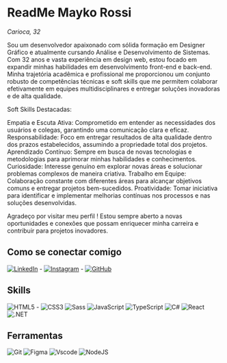 # ReadMe Mayko Rossi
_Carioca, 32_

Sou um desenvolvedor apaixonado com sólida formação em Designer Gráfico e atualmente cursando Análise e Desenvolvimento de Sistemas. Com 32 anos e vasta experiência em design web, estou focado em expandir minhas habilidades em desenvolvimento front-end e back-end. Minha trajetória acadêmica e profissional me proporcionou um conjunto robusto de competências técnicas e soft skills que me permitem colaborar efetivamente em equipes multidisciplinares e entregar soluções inovadoras e de alta qualidade.

Soft Skills Destacadas:

Empatia e Escuta Ativa: Comprometido em entender as necessidades dos usuários e colegas, garantindo uma comunicação clara e eficaz.
Responsabilidade: Foco em entregar resultados de alta qualidade dentro dos prazos estabelecidos, assumindo a propriedade total dos projetos.
Aprendizado Contínuo: Sempre em busca de novas tecnologias e metodologias para aprimorar minhas habilidades e conhecimentos.
Curiosidade: Interesse genuíno em explorar novas áreas e solucionar problemas complexos de maneira criativa.
Trabalho em Equipe: Colaboração constante com diferentes áreas para alcançar objetivos comuns e entregar projetos bem-sucedidos.
Proatividade: Tomar iniciativa para identificar e implementar melhorias contínuas nos processos e nas soluções desenvolvidas.


Agradeço por visitar meu perfil ! Estou sempre aberto a novas oportunidades e conexões que possam enriquecer minha carreira e contribuir para projetos inovadores.


## Como se conectar comigo

[![LinkedIn](https://img.shields.io/badge/LinkedIn-0077B5?style=for-the-badge&logo=linkedin&logoColor=white)](https://www.linkedin.com/in/mayko-rossi-319579260//) - [![Instagram](https://img.shields.io/badge/-Instagram-%23E4405F?style=for-the-badge&logo=instagram&logoColor=white)](https://www.instagram.com/donmayko/) - [![GitHub](https://img.shields.io/badge/GitHub-100000?style=for-the-badge&logo=github&logoColor=white)](https://github.com/MaykoRossi)

## Skills

![HTML5](https://img.shields.io/badge/HTML5-E34F26?style=for-the-badge&logo=html5&logoColor=white) - 
![CSS3](https://img.shields.io/badge/CSS3-1572B6?style=for-the-badge&logo=css3&logoColor=white)
![Sass](https://img.shields.io/badge/Sass-000?style=for-the-badge&logo=sass)
![JavaScript](https://img.shields.io/badge/JavaScript-F7DF1E?style=for-the-badge&logo=javascript&logoColor=black)
![TypeScript](https://img.shields.io/badge/TypeScript-007ACC?style=for-the-badge&logo=typescript&logoColor=white)
![C#](https://img.shields.io/badge/C%23-239120?style=for-the-badge&logo=c-sharp&logoColor=white)
![React](https://img.shields.io/badge/React-20232A?style=for-the-badge&logo=react&logoColor=61DAFB)
![.NET](https://img.shields.io/badge/.NET-5C2D91?style=for-the-badge&logo=.net&logoColor=white)



## Ferramentas

![Git](https://img.shields.io/badge/GIT-E44C30?style=for-the-badge&logo=git&logoColor=white)
![Figma](https://img.shields.io/badge/Figma-696969?style=for-the-badge&logo=figma&logoColor=figma)
![Vscode](https://img.shields.io/badge/Vscode-007ACC?style=for-the-badge&logo=visual-studio-code&logoColor=white)
![NodeJS](https://img.shields.io/badge/node.js-6DA55F?style=for-the-badge&logo=node.js&logoColor=white)

